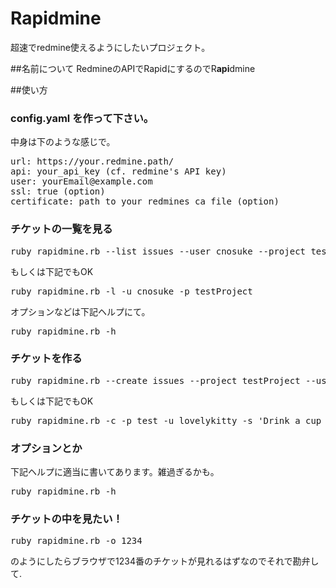 Rapidmine
=========

超速でredmine使えるようにしたいプロジェクト。

##名前について
RedmineのAPIでRapidにするのでR**api**dmine

##使い方
### config.yaml を作って下さい。
中身は下のような感じで。
<pre>
url: https://your.redmine.path/
api: your_api_key (cf. redmine's API key)
user: yourEmail@example.com
ssl: true (option)
certificate: path_to_your_redmines_ca_file (option)
</pre>

### チケットの一覧を見る
<pre>
ruby rapidmine.rb --list issues --user cnosuke --project testProject
</pre>

もしくは下記でもOK
<pre>
ruby rapidmine.rb -l -u cnosuke -p testProject
</pre>

オプションなどは下記ヘルプにて。
<pre>
ruby rapidmine.rb -h
</pre>

### チケットを作る
<pre>
ruby rapidmine.rb --create issues --project testProject --user lovelykitty -s 'Drink a cup of water'
</pre>

もしくは下記でもOK
<pre>
ruby rapidmine.rb -c -p test -u lovelykitty -s 'Drink a cup of water'
</pre>

### オプションとか
下記ヘルプに適当に書いてあります。雑過ぎるかも。
<pre>
ruby rapidmine.rb -h
</pre>

### チケットの中を見たい！
<pre>
ruby rapidmine.rb -o 1234
</pre>
のようにしたらブラウザで1234番のチケットが見れるはずなのでそれで勘弁して.

